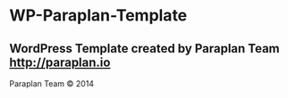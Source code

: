 # WP-Paraplan-Template
WordPress Template created by Paraplan Team http://paraplan.io
---
Paraplan Team © 2014
